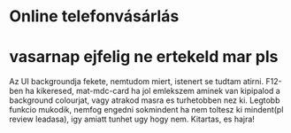 # 	Online telefonvásárlás

# vasarnap ejfelig ne ertekeld mar pls

Az UI backgroundja fekete, nemtudom miert, istenert se tudtam atirni. F12-ben ha kikeresed, mat-mdc-card ha jol emlekszem aminek van kipipalod a background colourjat, vagy atrakod masra es turhetobben nez ki.
Legtobb funkcio mukodik, nemfog engedni sokmindent ha nem toltesz ki mindent(pl review leadasa), igy amiatt tunhet ugy hogy nem.
Kitartas, es hajra!
